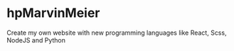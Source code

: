 # hpMarvinMeier
Create my own website with new programming languages like React, Scss, NodeJS and Python
